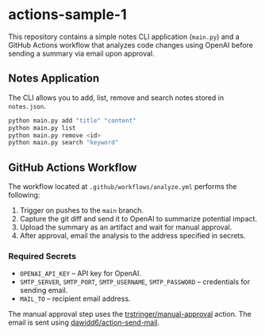 # actions-sample-1

This repository contains a simple notes CLI application (`main.py`) and a GitHub
Actions workflow that analyzes code changes using OpenAI before sending a summary
via email upon approval.

## Notes Application

The CLI allows you to add, list, remove and search notes stored in `notes.json`.

```bash
python main.py add "title" "content"
python main.py list
python main.py remove <id>
python main.py search "keyword"
```

## GitHub Actions Workflow

The workflow located at `.github/workflows/analyze.yml` performs the following:

1. Trigger on pushes to the `main` branch.
2. Capture the git diff and send it to OpenAI to summarize potential impact.
3. Upload the summary as an artifact and wait for manual approval.
4. After approval, email the analysis to the address specified in secrets.

### Required Secrets

- `OPENAI_API_KEY` – API key for OpenAI.
- `SMTP_SERVER`, `SMTP_PORT`, `SMTP_USERNAME`, `SMTP_PASSWORD` – credentials for sending email.
- `MAIL_TO` – recipient email address.

The manual approval step uses the [trstringer/manual-approval](https://github.com/trstringer/manual-approval)
action. The email is sent using [dawidd6/action-send-mail](https://github.com/dawidd6/action-send-mail).
